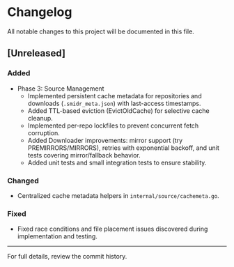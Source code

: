 # Changelog

All notable changes to this project will be documented in this file.

## [Unreleased]

### Added

- Phase 3: Source Management
  - Implemented persistent cache metadata for repositories and downloads (`.smidr_meta.json`) with last-access timestamps.
  - Added TTL-based eviction (EvictOldCache) for selective cache cleanup.
  - Implemented per-repo lockfiles to prevent concurrent fetch corruption.
  - Added Downloader improvements: mirror support (try PREMIRRORS/MIRRORS), retries with exponential backoff, and unit tests covering mirror/fallback behavior.
  - Added unit tests and small integration tests to ensure stability.

### Changed

- Centralized cache metadata helpers in `internal/source/cachemeta.go`.

### Fixed

- Fixed race conditions and file placement issues discovered during implementation and testing.

---

For full details, review the commit history.
